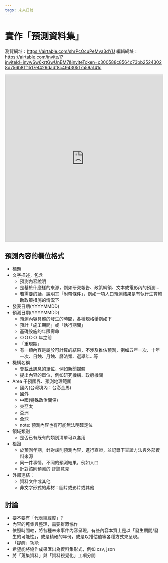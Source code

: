 ```yaml
---
tags: 未來日誌
---
```


# 實作「預測資料集」

瀏覽網址：https://airtable.com/shrPcOcuPeMva3dYU
編輯網址：https://airtable.com/invite/l?inviteId=invwSw6krtGwUnBM7&inviteToken=c300588c8564c73bb25243028d756b81f1517ef426dadf8c49430517a59a141c

<iframe class="airtable-embed" src="https://airtable.com/embed/shrPcOcuPeMva3dYU?backgroundColor=cyan" frameborder="0" onmousewheel="" width="100%" height="533" style="background: transparent; border: 1px solid #ccc;"></iframe>

## 預測內容的欄位格式

- 標題
- 文字描述，包含
    - 預測內容說明
    - 是基於什麼樣的來源，例如研究報告、政策綱領、文本或電影內的預測...
    - 若需要的話，說明其「附帶條件」，例如一項人口預測結果是有執行生育輔助政策措施的情況下
- 發表日期(YYYYMMDD)
- 預測日期(YYYYMMDD)
    - 預測內容具體的發生的時間，各種規格舉例如下
    - 預計「施工期間」或「執行期間」
    - 基礎設施的年限壽命
    - ＯＯＯＯ 年之前
    - 「重現期」
    - 有一類內容是屬於可計算的結果，不涉及推估預測，例如五年一次、十年一次、日蝕、月蝕、曆法類、選舉年...等
- 機構名稱
    - 登載此訊息的單位，例如新聞媒體
    - 提出內容的單位，例如研究機構、政府機關
- Area 干預國界、預測地理範圍
    - 國內(台灣境內：台澎金馬)
    - 國外
    - 中國(特殊政治關係)
    - 東亞太
    - 亞洲
    - 全球
    - note: 預測內容也有可能無法明確定位
- 領域類別
    - 是否已有既有的類別清單可以套用
- 檢證
    - 於預測年期，針對該則預測內容，進行查證，並記錄下查證方法與外部資料來源
    - 同一件事情，不同的預測結果，例如人口
    - 針對該則預測的 評論意見
- 外部連結：
    - 資料文件或其他
    - 非文字形式的素材：圖片或影片或其他

## 討論
- 要不要有「代表經緯度」?
- 內容的蒐集與整理，需要群眾協作
- 依照時間軸，將各種未來事件內容呈現，有些內容本質上是以「發生期間/發生的可能性」，或是精確的年份，或是以推估值等各種方式來呈現。
- 「提醒」功能
- 希望能將協作成果匯出為資料集形式，例如 csv, json
- 將「蒐集資料」與「資料視覺化」工項分開


